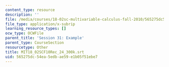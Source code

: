 ```yaml
---
content_type: resource
description: ''
file: /media/courses/18-02sc-multivariable-calculus-fall-2010/565275dc54ea5edbae59e1b05f51ebe7_MIT18_02SCF10Rec_24_300k.vtt
file_type: application/x-subrip
learning_resource_types: []
ocw_type: OCWFile
parent_title: 'Session 31: Example'
parent_type: CourseSection
resourcetype: Other
title: MIT18_02SCF10Rec_24_300k.srt
uid: 565275dc-54ea-5edb-ae59-e1b05f51ebe7
---
```

